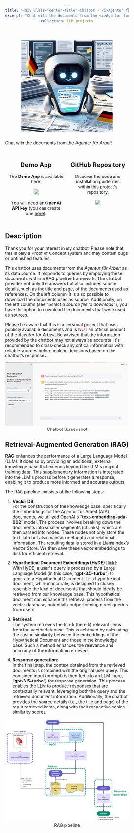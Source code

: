 ```yaml
---
title: "<div class='center-title'>Chatbot - <i>Agentur für Arbeit</i> <br/></div>"
excerpt: "Chat with the documents from the <i>Agentur für Arbeit</i> <br/><img src='/images/chatbot_afa_2.png'>"
collection: LLM_projects
---
```


<h1 align="center">
<img src="/images/chatbot_afa_1.png" alt="drawing" width="300"/>
</h1>

Chat with the documents from the <i>Agentur für Arbeit</i>

<style>
  div {text-align: center;}
  
  * {
    box-sizing: border-box;
  }
  
  /* Create two equal columns that floats next to each other */
  .column {
    float: left;
    width: 50%;
    padding: 10px;
  }
  
  /* Clear floats after the columns */
  .row:after {
    content: "";
    display: table;
    clear: both;
  }
  
  /* Responsive layout - makes the two columns stack on top of each other instead of next to each other */
  /*@media screen and (max-width: 600px) {
  /*  .column {
  /*    width: 100%;
  /*  }
  /*}
</style>

<body>
<div class="row">
  <div class="column">
    <h2 style="font-size:20px">Demo App</h2>
    <p>
        The <b>Demo App</b> is available here:<br><br>
        <a href="https://chatbotafa-dgzurhjau4dm3ofd9ezzmk.streamlit.app/"><img src="https://static.streamlit.io/badges/streamlit_badge_black_white.svg"></a><br><br>
        You will need an <b>OpenAI API key</b> (you can create one <a href="https://platform.openai.com/account/api-keys">here</a>).
    </p>
  </div>
  <div class="column">
    <h2 style="font-size:20px">GitHub Repository</h2>
    <p>
        Discover the code and installation guidelines within this project's repository.<br><br>
        <a href="https://github.com/DanieleDidino/chatbot_afa"><img src="https://img.shields.io/badge/GitHub-100000?style=for-the-badge&logo=github&logoColor=white"></a>
    </p>
  </div>
</div>
</body>

## Description

Thank you for your interest in my chatbot. Please note that this is only a Proof of Concept system and may contain bugs or unfinished features.

This chatbot uses documents from the *Agentur für Arbeit* as its data source. It responds to queries by employing these documents within a RAG pipeline framework. The chatbot provides not only the answers but also includes source details, such as the title and page, of the documents used as references. On the left column, it is also possible to download the documents used as source. Additionally, on the left column (see "*Select a source file to download*"), you have the option to download the documents that were used as sources.

Please be aware that this is a personal project that uses publicly available documents and is <span style="color:#ad1714;">NOT</span> an official product of the *Agentur für Arbeit*. Be advised that the information provided by the chatbot may not always be accurate. It's recommended to cross-check any critical information with reliable sources before making decisions based on the chatbot's responses.

<p align="center">
<img src="/images/chatbot_afa_screenshot.png" alt="drawing" width="500"/>
<br>Chatbot Screenshot
</p>

## Retrieval-Augmented Generation (RAG)

**RAG** enhances the performance of a Large Language Model (LLM). It does so by providing an additional, external knowledge base that extends beyond the LLM's original training data. This supplementary information is integrated into the LLM's process before it generates a response, enabling it to produce more informed and accurate outputs.

The RAG pipeline consists of the following steps:

1. **Vector DB**:<br>
For the construction of the knowledge base, specifically the embeddings for the Agentur für Arbeit (AfA) documents, we utilized OpenAI's “**text-embedding-ada-002**” model. The process involves breaking down the documents into smaller segments (chunks), which are then parsed into nodes. These nodes not only store the text data but also maintain metadata and relational information. The resulting data is stored in a LlamaIndex’s Vector Store. We then save these vector embeddings to disk for efficient retrieval.

2. **Hypothetical Document Embeddings (HyDE)** [[link](https://arxiv.org/abs/2212.10496)]:<br>
With HyDE, a user's query is processed by a Large Language Model (in this case, “**gpt-3.5-turbo**”) to generate a Hypothetical Document. This hypothetical document, while inaccurate, is designed to closely resemble the kind of documents that should ideally be retrieved from our knowledge base. This hypothetical document can enhance the retrieval process from the vector database, potentially outperforming direct queries from users.

3. **Retrieval**:<br>
The system retrieves the top-k (here 5) relevant items from the vector database. This is achieved by calculating the cosine similarity between the embeddings of the Hypothetical Document and those in the knowledge base. Such a method enhances the relevance and accuracy of the information retrieved.

4. **Response generation**:<br>
In the final step, the context obtained from the retrieved documents is combined with the original user query. This combined input (prompt) is then fed into an LLM (here, “**gpt-3.5-turbo**”) for response generation. This process enables the LLM to produce responses that are contextually relevant, leveraging both the query and the retrieved document information. Additionally, the chatbot provides the source details (i.e., the title and page) of the top-k retrieved items, along with their respective cosine similarity scores.

<p align="center">
<img src="/images/chatbot_afa_RAG_pipeline.png" alt="drawing" width="500"/>
<br>RAG pipeline
</p>
